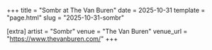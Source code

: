 +++
title = "Sombr at The Van Buren"
date = 2025-10-31
template = "page.html"
slug = "2025-10-31-sombr"

[extra]
artist = "Sombr"
venue = "The Van Buren"
venue_url = "https://www.thevanburen.com/"
+++
